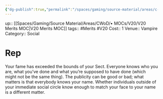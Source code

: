```yaml
---
{"dg-publish":true,"permalink":"/spaces/gaming/source-material/areas/c-wo-d/genre/vampire/v20/merits-and-flaws/rep/","dgHomeLink":true,"dgPassFrontmatter":true}
---
```


up:: [[Spaces/Gaming/Source Material/Areas/CWoD/• MOCs/V20/V20 Merits MOC|V20 Merits MOC]]
tags:: #Merits #V20 
Cost:: 1
Venue:: Vampire
Category:: Social
# Rep
Your fame has exceeded the bounds of your Sect. Everyone
knows who you are, what you’ve done and what
you’re supposed to have done (which might not be the
same thing). The publicity can be good or bad; what
matters is that everybody knows your name. Whether
individuals outside of your immediate social circle
know enough to match your face to your name is a different
matter.